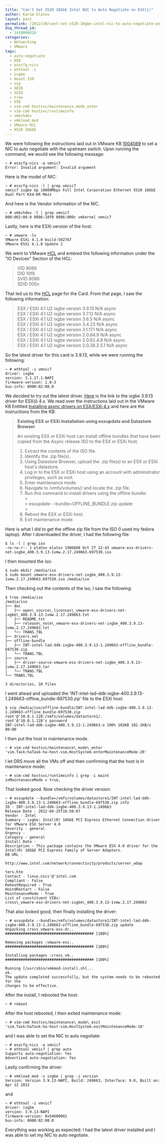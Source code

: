 ```yaml
---
title: "Can't Set X520 10GbE Intel NIC to Auto Negotiate on ESX(i)"
author: Karim Elatov
layout: post
permalink: /2012/10/cant-set-x520-10gbe-intel-nic-to-auto-negotiate-on-esxi/
dsq_thread_id:
  - 1410006010
categories:
  - Networking
  - VMware
tags:
  - auto-negotiate
  - DID
  - esxcfg-nics
  - ethtool -i
  - ixgbe
  - mount ISO
  - scp
  - SDID
  - SVID
  - tree
  - VID
  - vim-cmd hostsvc/maintenance_mode_enter
  - vim-cmd hostsvc/runtimeinfo
  - vmkchdev
  - vmkload_mod
  - VMware HCL
  - X520 10GbE
---
```

We were following the instructions laid out in VMware KB <a href="http://kb.vmware.com/kb/1004089" onclick="javascript:_gaq.push(['_trackEvent','outbound-article','http://kb.vmware.com/kb/1004089']);">1004089</a> to set a NIC to auto negotiate with the upstream switch. Upon running the command, we would see the following message:

	  
	~ # esxcfg-nics -a vmnic7  
	Error: Invalid argument: Invalid argument  
	

Here is the model of NIC:

	  
	~ # esxcfg-nics -l | grep vmnic7  
	vmnic7 ixgbe Up 10000Mbps Full Intel Corporation Ethernet X520 10GbE Dual Port KX4-KR Mezz  
	

And here is the Vendor information of the NIC.

	  
	~ # vmkchdev -l | grep vmnic7  
	000:002:00.0 8086:10f8 8086:000c vmkernel vmnic7  
	

Lastly, here is the ESXi version of the host:

	  
	~ # vmware -lv  
	VMware ESXi 4.1.0 build-502767  
	VMware ESXi 4.1.0 Update 2  
	

We went to VMware <a href="http://www.vmware.com/resources/compatibility/search.php?deviceCategory=io" onclick="javascript:_gaq.push(['_trackEvent','outbound-article','http://www.vmware.com/resources/compatibility/search.php?deviceCategory=io']);">HCL</a> and entered the following information under the "IO Devices" Section of the HCL:

> VID 8086  
> DID 10f8  
> SVID 8086  
> SDID 000c

That led us to the <a href="http://www.vmware.com/resources/compatibility/detail.php?deviceCategory=io&productid=17547&deviceCategory=io&VID=8086&DID=10F8&SVID=8086&SSID=000C&page=1&display_interval=10&sortColumn=Partner&sortOrder=Asc" onclick="javascript:_gaq.push(['_trackEvent','outbound-article','http://www.vmware.com/resources/compatibility/detail.php?deviceCategory=io&productid=17547&deviceCategory=io&VID=8086&DID=10F8&SVID=8086&SSID=000C&page=1&display_interval=10&sortColumn=Partner&sortOrder=Asc']);">HCL</a> page for the Card. From that page, I saw the following information:

> ESX / ESXi 4.1 U2 ixgbe version 3.9.13 N/A async  
> ESX / ESXi 4.1 U2 ixgbe version 3.7.13 N/A async  
> ESX / ESXi 4.1 U2 ixgbe version 3.6.5 N/A async  
> ESX / ESXi 4.1 U2 ixgbe version 3.4.23 N/A async  
> ESX / ESXi 4.1 U2 ixgbe version 3.1.17.1 N/A async  
> ESX / ESXi 4.1 U2 ixgbe version 2.0.84.9 N/A async  
> ESX / ESXi 4.1 U2 ixgbe version 2.0.62.4.8 N/A async  
> ESX / ESXi 4.1 U2 ixgbe version 2.0.38.2.5.1 N/A async

So the latest driver for this card is 3.9.13, while we were running the following:

	  
	~ # ethtool -i vmnic7  
	driver: ixgbe  
	version: 3.1.17.1-NAPI  
	firmware-version: 1.0-3  
	bus-info: 0000:02:00.0  
	

We decided to try out the latest driver. <a href="https://my.vmware.com/web/vmware/details?downloadGroup=DT-ESX4X-Intel-ixgbe-3913&productId=230" onclick="javascript:_gaq.push(['_trackEvent','outbound-article','http://my.vmware.com/web/vmware/details?downloadGroup=DT-ESX4X-Intel-ixgbe-3913&productId=230']);">Here</a> is the link to the ixgbe 3.9.13 driver for ESX(i) 4.x. We read over the instructions laid out in the VMware KB Entitled <a href="http://kb.vmware.com/kb/1032936" onclick="javascript:_gaq.push(['_trackEvent','outbound-article','http://kb.vmware.com/kb/1032936']);">Installing async drivers on ESX/ESXi 4.x</a> and here are the instructions from the KB:

> **Existing ESX or ESXi Installation using esxupdate and Datastore Browser**
> 
> An existing ESX or ESXi host can install offline bundles that have been copied from the Async release ISO to the ESX or ESXi host.
> 
> 1.  Extract the contents of the ISO file.
> 2.  Identify the .zip file(s).
> 3.  Using Datastore Browser, upload the .zip file(s) to an ESX or ESXi host's datastore.
> 4.  Log in to the ESX or ESXi host using an account with administrator privileges, such as root.
> 5.  Enter maintenance mode.
> 6.  Navigate to /vmfs/volumes// and locate the .zip file.
> 7.  Run this command to install drivers using the offline bundle:  
	>       
	>     esxupdate --bundle=OFFLINE_BUNDLE.zip update  
	>      
> 8.  Reboot the ESX or ESXi host.
> 9.  Exit maintenance mode.

Here is what I did to get the offline zip file from the ISO (I used my fedora laptop). After I downloaded the driver, I had the following file:

	  
	$ ls -l | grep iso  
	-rw-rw-r-- 1 elatov elatov 1906688 Oct 27 12:43 vmware-esx-drivers-net-ixgbe_400.3.9.13-1vmw.2.17.249663.697530.iso  
	

I then mounted the iso:

	  
	$ sudo mkdir /media/iso  
	$ sudo mount vmware-esx-drivers-net-ixgbe_400.3.9.13-1vmw.2.17.249663.697530.iso /media/iso  
	

Then checking out the contents of the iso, I saw the following:

	  
	$ tree /media/iso  
	/media/iso  
	├── doc  
	│   ├── open\_source\_licenses\_vmware-esx-drivers-net-ixgbe\_400.3.9.13-1vmw.2.17.249663.txt  
	│   ├── README.txt  
	│   ├── release\_note\_vmware-esx-drivers-net-ixgbe_400.3.9.13-1vmw.2.17.249663.txt  
	│   └── TRANS.TBL  
	├── drivers.xml  
	├── offline-bundle  
	│   ├── INT-intel-lad-ddk-ixgbe-400.3.9.13-1.249663-offline_bundle-697530.zip  
	│   └── TRANS.TBL  
	├── source  
	│   ├── driver-source-vmware-esx-drivers-net-ixgbe_400.3.9.13-1vmw.2.17.249663.tar  
	│   └── TRANS.TBL  
	└── TRANS.TBL
	
	3 directories, 10 files  
	

I went ahead and uploaded the 'INT-intel-lad-ddk-ixgbe-400.3.9.13-1.249663-offline_bundle-697530.zip' file to the ESXi host:

	  
	$ scp /media/iso/offline-bundle/INT-intel-lad-ddk-ixgbe-400.3.9.13-1.249663-offline_bundle-697530.zip root'@'10.0.1.128:/vmfs/volumes/datastore1/.  
	root'@'10.0.1.128's password  
	INT-intel-lad-ddk-ixgbe-400.3.9.13-1.249663-o 100% 102KB 102.1KB/s 00:00  
	

I then put the host in maintenance mode.

	  
	~ # vim-cmd hostsvc/maintenance\_mode\_enter  
	'vim.Task:haTask-ha-host-vim.HostSystem.enterMaintenanceMode-20'  
	

I let DRS move all the VMs off and then confirming that the host is in maintenance mode:

	  
	~ # vim-cmd hostsvc/runtimeinfo | grep -i maint  
	inMaintenanceMode = true,  
	

That looked good. Now checking the driver version:

	  
	~ # esxupdate --bundle=/vmfs/volumes/datastore1/INT-intel-lad-ddk-ixgbe-400.3.9.13-1.249663-offline_bundle-697530.zip info  
	ID - INT-intel-lad-ddk-ixgbe-400.3.9.13-1.249663  
	Release Date - 2012-04-25T16:50:07  
	Vendor - Intel  
	Summary - ixgbe: Intel(R) 10GbE PCI Express Ethernet Connection driver  
	for VMware ESX Server 4.0  
	Severity - general  
	Urgency -  
	Category - general  
	Install Date -  
	Description - This package contains the VMware ESX 4.0 driver for the  
	Intel(R) 10GbE PCI Express Family of Server Adapters.  
	KB URL -
	
	http://www.intel.com/network/connectivity/products/server_adap
	
	ters.htm  
	Contact - linux.nics'@'intel.com  
	Compliant - False  
	RebootRequired - True  
	HostdRestart - False  
	MaintenanceMode - True  
	List of constituent VIBs:  
	cross\_vmware-esx-drivers-net-ixgbe\_400.3.9.13-1vmw.2.17.249663  
	

That also looked good, then finally installing the driver:

	  
	~ # esxupdate --bundle=/vmfs/volumes/datastore1/INT-intel-lad-ddk-ixgbe-400.3.9.13-1.249663-offline_bundle-697530.zip update  
	Unpacking cross_vmware-esx-dr.. ######################################## [100%]
	
	Removing packages :vmware-esx.. ######################################## [100%]
	
	Installing packages :cross_vm.. ######################################## [100%]
	
	Running [/usr/sbin/vmkmod-install.sh]...  
	ok.  
	The update completed successfully, but the system needs to be rebooted for the  
	changes to be effective.  
	

After the install, I rebooted the host:

	  
	~ # reboot  
	

After the host rebooted, I then exited maintenance mode:

	  
	~ # vim-cmd hostsvc/maintenance\_mode\_exit  
	'vim.Task:haTask-ha-host-vim.HostSystem.exitMaintenanceMode-18'  
	

and I was able to set the NIC to auto negotiate:

	  
	~ # esxcfg-nics -a vmnic7  
	~ # ethtool vmnic7 | grep auto  
	Supports auto-negotiation: Yes  
	Advertised auto-negotiation: Yes  
	

Lastly confirming the driver:

	  
	~ # vmkload_mod -s ixgbe | grep -i version  
	Version: Version 3.9.13-NAPI, Build: 249663, Interface: 9.0, Built on: Apr 12 2012  
	

and 

	  
	~ # ethtool -i vmnic7  
	driver: ixgbe  
	version: 3.9.13-NAPI  
	firmware-version: 0x54600001  
	bus-info: 0000:02:00.0  
	

Everything was working as expected: I had the latest driver installed and I was able to set my NIC to auto negotiate.

